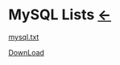# MySQL Lists [←](../index.md)

[mysql.txt](mysql.txt)

[DownLoad](https://dev.mysql.com/downloads/mysql/)


